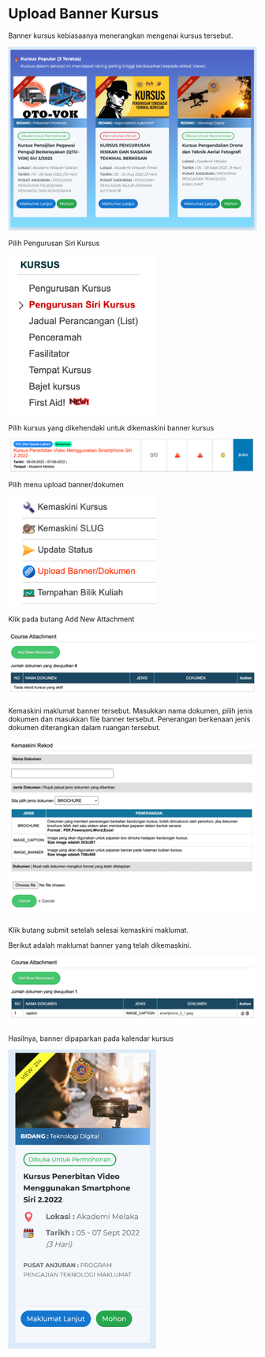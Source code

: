 # Upload Banner Kursus

Banner kursus kebiasaanya menerangkan mengenai kursus tersebut. 

![alt banner kursus](img/banner/banner_kursus.png)

Pilih Pengurusan Siri Kursus

<img alt='menu bajet' src='../img/banner/menu_kursus.png' width='300px'>

Pilih kursus yang dikehendaki untuk dikemaskini banner kursus

![alt nama kursus](img/banner/nama_kursus.png)

Pilih menu upload banner/dokumen

<img alt='menu bajet' src='../img/banner/upload_banner.png' width='300px'>

Klik pada butang Add New Attachment

![maklumat banner](img/banner/maklumat_banner.png)

Kemaskini maklumat banner tersebut. Masukkan nama dokumen, pilih jenis dokumen dan masukkan file banner tersebut. Penerangan berkenaan jenis dokumen diterangkan dalam ruangan tersebut.

![kemaskini maklumat](img/banner/kemaskini_maklumat.png)

Klik butang submit setelah selesai kemaskini maklumat.

Berikut adalah maklumat banner yang telah dikemaskini.

![detail banner](img/banner/detail_banner.png)

Hasilnya, banner dipaparkan pada kalendar kursus

<img alt='menu bajet' src='../img/banner/banner.png' width='300px'>
